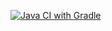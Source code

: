 [![Java CI with Gradle](https://github.com/zakhlystun/HW-Patterns/actions/workflows/gradle.yml/badge.svg)](https://github.com/zakhlystun/HW-Patterns/actions/workflows/gradle.yml)

